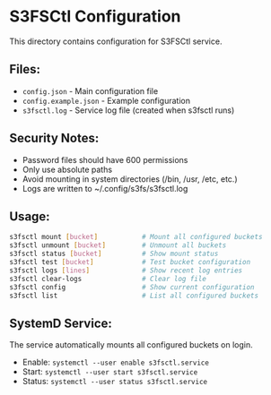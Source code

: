 # S3FSCtl Configuration

This directory contains configuration for S3FSCtl service.

## Files:

- `config.json` - Main configuration file
- `config.example.json` - Example configuration
- `s3fsctl.log` - Service log file (created when s3fsctl runs)

## Security Notes:

- Password files should have 600 permissions
- Only use absolute paths
- Avoid mounting in system directories (/bin, /usr, /etc, etc.)
- Logs are written to ~/.config/s3fs/s3fsctl.log

## Usage:

```bash
s3fsctl mount [bucket]           # Mount all configured buckets
s3fsctl unmount [bucket]         # Unmount all buckets
s3fsctl status [bucket]          # Show mount status
s3fsctl test [bucket]            # Test bucket configuration
s3fsctl logs [lines]             # Show recent log entries
s3fsctl clear-logs               # Clear log file
s3fsctl config                   # Show current configuration
s3fsctl list                     # List all configured buckets
```

## SystemD Service:

The service automatically mounts all configured buckets on login.

- Enable: `systemctl --user enable s3fsctl.service`
- Start: `systemctl --user start s3fsctl.service`
- Status: `systemctl --user status s3fsctl.service`
